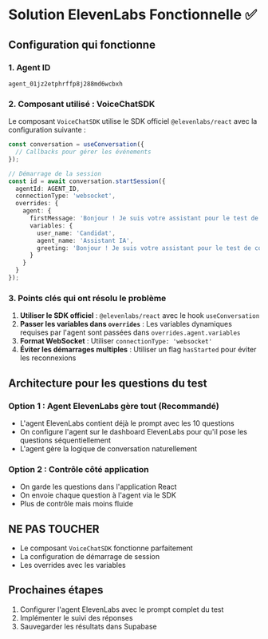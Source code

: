 # Solution ElevenLabs Fonctionnelle ✅

## Configuration qui fonctionne

### 1. Agent ID
```
agent_01jz2etphrffp8j288md6wcbxh
```

### 2. Composant utilisé : VoiceChatSDK

Le composant `VoiceChatSDK` utilise le SDK officiel `@elevenlabs/react` avec la configuration suivante :

```typescript
const conversation = useConversation({
  // Callbacks pour gérer les événements
});

// Démarrage de la session
const id = await conversation.startSession({
  agentId: AGENT_ID,
  connectionType: 'websocket',
  overrides: {
    agent: {
      firstMessage: 'Bonjour ! Je suis votre assistant pour le test de compétences.',
      variables: {
        user_name: 'Candidat',
        agent_name: 'Assistant IA',
        greeting: 'Bonjour ! Je suis votre assistant pour le test de compétences.'
      }
    }
  }
});
```

### 3. Points clés qui ont résolu le problème

1. **Utiliser le SDK officiel** : `@elevenlabs/react` avec le hook `useConversation`
2. **Passer les variables dans `overrides`** : Les variables dynamiques requises par l'agent sont passées dans `overrides.agent.variables`
3. **Format WebSocket** : Utiliser `connectionType: 'websocket'`
4. **Éviter les démarrages multiples** : Utiliser un flag `hasStarted` pour éviter les reconnexions

## Architecture pour les questions du test

### Option 1 : Agent ElevenLabs gère tout (Recommandé)
- L'agent ElevenLabs contient déjà le prompt avec les 10 questions
- On configure l'agent sur le dashboard ElevenLabs pour qu'il pose les questions séquentiellement
- L'agent gère la logique de conversation naturellement

### Option 2 : Contrôle côté application
- On garde les questions dans l'application React
- On envoie chaque question à l'agent via le SDK
- Plus de contrôle mais moins fluide

## NE PAS TOUCHER
- Le composant `VoiceChatSDK` fonctionne parfaitement
- La configuration de démarrage de session
- Les overrides avec les variables

## Prochaines étapes
1. Configurer l'agent ElevenLabs avec le prompt complet du test
2. Implémenter le suivi des réponses
3. Sauvegarder les résultats dans Supabase
